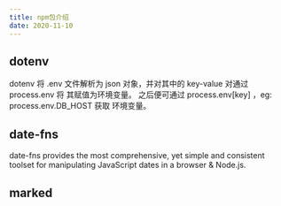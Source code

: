 ```yaml
---
title: npm包介绍
date: 2020-11-10
---
```


## dotenv

dotenv 将 .env 文件解析为 json 对象，并对其中的 key-value 对通过 process.env 将
其赋值为环境变量。 之后便可通过 process.env[key] ，eg: process.env.DB_HOST 获取
环境变量。

## date-fns

date-fns provides the most comprehensive, yet simple and consistent toolset for
manipulating JavaScript dates in a browser & Node.js.

## marked
